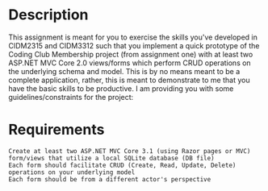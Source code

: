 # Description

This assignment is meant for you to exercise the skills you've developed in CIDM2315 and CIDM3312 such that you implement a quick prototype of the Coding Club Membership project (from assignment one) with at least two ASP.NET MVC Core 2.0 views/forms which perform CRUD operations on the underlying schema and model.  This is by no means meant to be a complete application, rather, this is meant to demonstrate to me that you have the basic skills to be productive.  I am providing you with some guidelines/constraints for the project:
# Requirements

    Create at least two ASP.NET MVC Core 3.1 (using Razor pages or MVC) form/views that utilize a local SQLite database (DB file)
    Each form should facilitate CRUD (Create, Read, Update, Delete) operations on your underlying model
    Each form should be from a different actor's perspective
